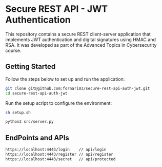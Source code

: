 # Secure REST API - JWT Authentication

This repository contains a secure REST client-server application that implements JWT authentication and digital signatures using HMAC and RSA. It was developed as part of the Advanced Topics in Cybersecurity course.

## Getting Started

Follow the steps below to set up and run the application:

```bash
git clone git@github.com:fornari03/secure-rest-api-auth-jwt.git
cd secure-rest-api-auth-jwt
```

Run the setup script to configure the environment:

```bash
sh setup.sh
```

```bash
python3 src/server.py
```
## EndPoints and APIs

```bash
https://localhost:4443/login    // api/login
https://localhost:4443/register // api/register
https://localhost:4443/secret   // api/protected
```
